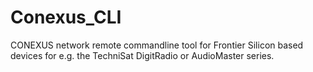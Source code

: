 # Conexus_CLI
CONEXUS network remote commandline tool for Frontier Silicon based devices for e.g. the TechniSat DigitRadio or AudioMaster series.
